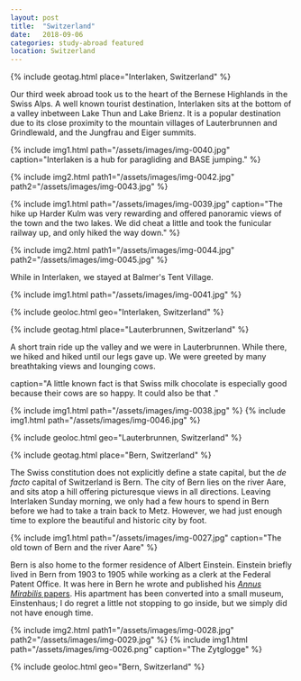 ```yaml
---
layout: post
title:  "Switzerland"
date:   2018-09-06
categories: study-abroad featured
location: Switzerland
---
```


{% include geotag.html place="Interlaken, Switzerland" %}

Our third week abroad took us to the heart of the Bernese Highlands in the Swiss Alps. A well known tourist destination, Interlaken sits at the bottom of a valley inbetween Lake Thun and Lake Brienz. It is a popular destination due to its close proximity to the mountain villages of Lauterbrunnen and Grindlewald, and the Jungfrau and Eiger summits.

{% include img1.html path="/assets/images/img-0040.jpg" caption="Interlaken is a hub for paragliding and BASE jumping." %}

{% include img2.html path1="/assets/images/img-0042.jpg" path2="/assets/images/img-0043.jpg" %}

{% include img1.html path="/assets/images/img-0039.jpg" caption="The hike up Harder Kulm was very rewarding and offered panoramic views of the town and the two lakes. We did cheat a little and took the funicular railway up, and only hiked the way down." %}

{% include img2.html path1="/assets/images/img-0044.jpg" path2="/assets/images/img-0045.jpg" %}
<p class="post-image-caption">While in Interlaken, we stayed at Balmer's Tent Village.</p>

{% include img1.html path="/assets/images/img-0041.jpg" %}

{% include geoloc.html geo="Interlaken, Switzerland" %}

<p class="post-image-caption"></p>

{% include geotag.html place="Lauterbrunnen, Switzerland" %}

A short train ride up the valley and we were in Lauterbrunnen. While there, we hiked and hiked until our legs gave up. We were greeted by many breathtaking views and lounging cows.

caption="A little known fact is that Swiss milk chocolate is especially good because their cows are so happy. It could also be that ."

{% include img1.html path="/assets/images/img-0038.jpg" %}
{% include img1.html path="/assets/images/img-0046.jpg" %}

{% include geoloc.html geo="Lauterbrunnen, Switzerland" %}

<p class="post-image-caption"></p>


{% include geotag.html place="Bern, Switzerland" %}

The Swiss constitution does not explicitly define a state capital, but the *de facto* capital of Switzerland is Bern. The city of Bern lies on the river Aare, and sits atop a hill offering picturesque views in all directions. Leaving Interlaken Sunday morning, we only had a few hours to spend in Bern before we had to take a train back to Metz. However, we had just enough time to explore the beautiful and historic city by foot.

{% include img1.html path="/assets/images/img-0027.jpg" caption="The old town of Bern and the river Aare" %}

Bern is also home to the former residence of Albert Einstein. Einstein briefly lived in Bern from 1903 to 1905 while working as a clerk at the Federal Patent Office. It was here in Bern he wrote and published his [*Annus Mirabilis* papers](https://en.wikipedia.org/wiki/Annus_Mirabilis_papers). His apartment has been converted into a small museum, Einstenhaus; I do regret a little not stopping to go inside, but we simply did not have enough time.

{% include img2.html path1="/assets/images/img-0028.jpg" path2="/assets/images/img-0029.jpg" %}
{% include img1.html path="/assets/images/img-0026.png" caption="The Zytglogge" %}

{% include geoloc.html geo="Bern, Switzerland" %}

